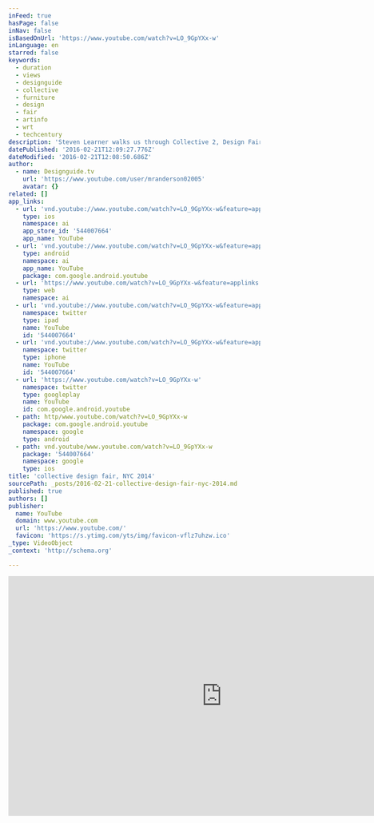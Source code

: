 ```yaml
---
inFeed: true
hasPage: false
inNav: false
isBasedOnUrl: 'https://www.youtube.com/watch?v=LO_9GpYXx-w'
inLanguage: en
starred: false
keywords:
  - duration
  - views
  - designguide
  - collective
  - furniture
  - design
  - fair
  - artinfo
  - wrt
  - techcentury
description: 'Steven Learner walks us through Collective 2, Design Fair in New York. Collective is a unique fair in that it focusses solely on collecting design, something strangely missing in the long list of New York City fairs. The combined exhibitions of the Design Academy Eindhoven and Hella Jongerius were welcome as they bring a broader perspective to the whole.'
datePublished: '2016-02-21T12:09:27.776Z'
dateModified: '2016-02-21T12:08:50.686Z'
author:
  - name: Designguide.tv
    url: 'https://www.youtube.com/user/mranderson02005'
    avatar: {}
related: []
app_links:
  - url: 'vnd.youtube://www.youtube.com/watch?v=LO_9GpYXx-w&feature=applinks'
    type: ios
    namespace: ai
    app_store_id: '544007664'
    app_name: YouTube
  - url: 'vnd.youtube://www.youtube.com/watch?v=LO_9GpYXx-w&feature=applinks'
    type: android
    namespace: ai
    app_name: YouTube
    package: com.google.android.youtube
  - url: 'https://www.youtube.com/watch?v=LO_9GpYXx-w&feature=applinks'
    type: web
    namespace: ai
  - url: 'vnd.youtube://www.youtube.com/watch?v=LO_9GpYXx-w&feature=applinks'
    namespace: twitter
    type: ipad
    name: YouTube
    id: '544007664'
  - url: 'vnd.youtube://www.youtube.com/watch?v=LO_9GpYXx-w&feature=applinks'
    namespace: twitter
    type: iphone
    name: YouTube
    id: '544007664'
  - url: 'https://www.youtube.com/watch?v=LO_9GpYXx-w'
    namespace: twitter
    type: googleplay
    name: YouTube
    id: com.google.android.youtube
  - path: http/www.youtube.com/watch?v=LO_9GpYXx-w
    package: com.google.android.youtube
    namespace: google
    type: android
  - path: vnd.youtube/www.youtube.com/watch?v=LO_9GpYXx-w
    package: '544007664'
    namespace: google
    type: ios
title: 'collective design fair, NYC 2014'
sourcePath: _posts/2016-02-21-collective-design-fair-nyc-2014.md
published: true
authors: []
publisher:
  name: YouTube
  domain: www.youtube.com
  url: 'https://www.youtube.com/'
  favicon: 'https://s.ytimg.com/yts/img/favicon-vflz7uhzw.ico'
_type: VideoObject
_context: 'http://schema.org'

---
```

<iframe src="https://cdn.embedly.com/widgets/media.html?src=https%3A%2F%2Fwww.youtube.com%2Fembed%2FLO_9GpYXx-w%3Ffeature%3Doembed&amp;url=https%3A%2F%2Fwww.youtube.com%2Fwatch%3Fv%3DLO_9GpYXx-w&amp;image=https%3A%2F%2Fi.ytimg.com%2Fvi%2FLO_9GpYXx-w%2Fhqdefault.jpg&amp;key=b7d04c9b404c499eba89ee7072e1c4f7&amp;type=text%2Fhtml&amp;schema=youtube" width="854" height="480" scrolling="no" frameborder="0" allowfullscreen="allowfullscreen" style=""></iframe>